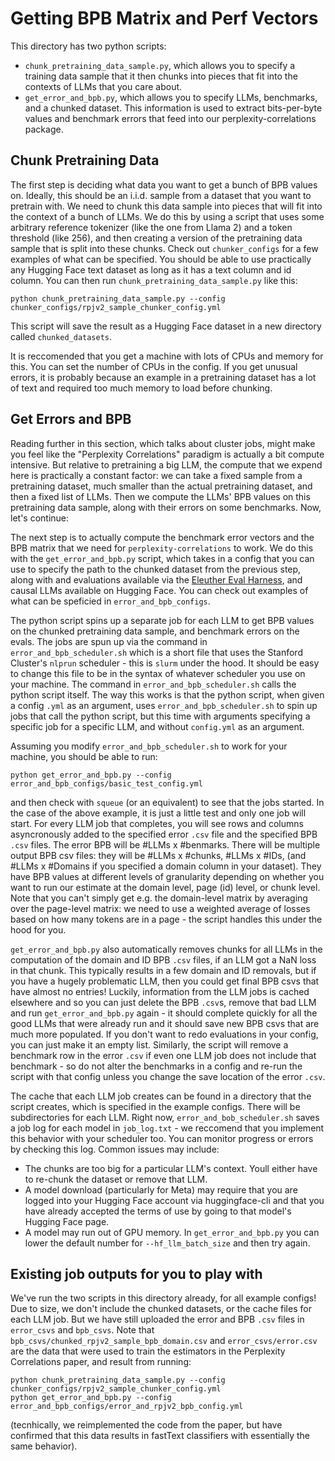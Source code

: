 # Getting BPB Matrix and Perf Vectors

This directory has two python scripts:

* `chunk_pretraining_data_sample.py`, which allows you to specify a training data sample that it then chunks into pieces that fit into the contexts of LLMs that you care about.
* `get_error_and_bpb.py`, which allows you to specify LLMs, benchmarks, and a chunked dataset. This information is used to extract bits-per-byte values and benchmark errors that feed into our perplexity-correlations package.

## Chunk Pretraining Data

The first step is deciding what data you want to get a bunch of BPB
values on. Ideally, this should be an i.i.d. sample from a dataset that you want to pretrain with.
We need to chunk this data sample into pieces that will fit into the context of
a bunch of LLMs. We do this by using a script that uses some arbitrary reference tokenizer
(like the one from Llama 2) and a token threshold (like 256), and then creating a version
of the pretraining data sample that is split into these chunks. Check out `chunker_configs`
for a few examples of what can be specified. You should be able to use practically any Hugging Face text
dataset as long as it has a text column and id column. You can then run `chunk_pretraining_data_sample.py`
like this:

`python chunk_pretraining_data_sample.py --config chunker_configs/rpjv2_sample_chunker_config.yml`

This script will save the result as a Hugging Face dataset in a new directory called `chunked_datasets`.

It is reccomended that you get a machine with lots of CPUs and memory for this. You can set the
number of CPUs in the config. If you get unusual errors, it is probably because an example in a
pretraining dataset has a lot of text and required too much memory to load before chunking.

## Get Errors and BPB

Reading further in this section, which talks about cluster jobs, might make you feel like the
"Perplexity Correlations" paradigm is actually a bit compute intensive. But relative to pretraining
a big LLM, the compute that we expend here is practically a constant factor: we can take a fixed
sample from a pretraining dataset, much smaller than the actual pretraining dataset, and then a fixed
list of LLMs. Then we compute the LLMs' BPB values on this pretraining data sample, along with their
errors on some benchmarks. Now, let's continue:

The next step is to actually compute the benchmark error vectors and the BPB matrix that we
need for `perplexity-correlations` to work. We do this with the `get_error_and_bpb.py` script, which
takes in a config that you can use to specify the path to the chunked dataset
from the previous step, along with and evaluations available via the
[Eleuther Eval Harness](https://github.com/EleutherAI/lm-evaluation-harness), and causal LLMs
available on Hugging Face. You can check out examples of what can be speficied in
`error_and_bpb_configs`.

The python script spins up a separate job for each LLM to get BPB values on the
chunked pretraining data sample, and benchmark errors on the evals. The jobs are spun up via the
command in `error_and_bpb_scheduler.sh` which is a short file that uses the Stanford Cluster's `nlprun`
scheduler - this is `slurm` under the hood. It should be easy to change
this file to be in the syntax of whatever scheduler you use on your machine. The 
command in `error_and_bpb_scheduler.sh` calls the python script itself. The way this works
is that the python script, when given a config `.yml` as an argument, uses
`error_and_bpb_scheduler.sh` to spin up jobs that call the python script, but this time
with arguments specifying a specific job for a specific LLM, and without `config.yml`
as an argument.

Assuming you modify `error_and_bpb_scheduler.sh` to work for your machine, you should be
able to run:

```
python get_error_and_bpb.py --config error_and_bpb_configs/basic_test_config.yml
```

and then check with `squeue` (or an equivalent) to see that the jobs started.
In the case of the above example, it is just a little test and only one job will start.
For every LLM job that completes, you will see rows and columns
asyncronously added to the specified error `.csv` file and the specified BPB `.csv` files.
The error BPB will be #LLMs x #benmarks. There will be multiple output BPB csv files: they will
be #LLMs x #chunks, #LLMs x #IDs, (and #LLMs x #Domains if you specified a domain column
in your dataset). They have BPB values at different levels of granularity depending on whether you
want to run our estimate at the domain level, page (id) level, or chunk level. Note that you can't
simply get e.g. the domain-level matrix by averaging over the page-level matrix: we need to use a
weighted average of losses based on how many tokens are in a page - the script handles this
under the hood for you.

`get_error_and_bpb.py` also automatically removes chunks for all LLMs in the computation of the domain and
ID BPB `.csv` files, if an LLM got a NaN loss in that chunk. This typically results in a few domain and ID
removals, but if you have a hugely problematic LLM, then you could get final BPB csvs that have almost no
entries! Luckily, information from the LLM jobs is cached elsewhere and so you can just delete the BPB
`.csv`s, remove that bad LLM and run `get_error_and_bpb.py` again - it should complete quickly for all the
good LLMs that were already run and it should save new BPB csvs that are much more populated. If you don't
want to redo evaluations in your config, you can just make it an empty list. Similarly, the script will remove a benchmark row in the error `.csv` if even one LLM job does not include that benchmark - so do
not alter the benchmarks in a config and re-run the script with that config unless you change the save location of the error `.csv`.

The cache that each LLM job creates can be found in a directory that the script creates, which is specified
in the example configs. There will be subdirectories for each LLM. Right now, `error_and_bob_scheduler.sh`
saves a job log for each model in `job_log.txt` - we reccomend that you implement this behavior with your
scheduler too. You can monitor progress or errors by checking this log. Common issues may include:
* The chunks are too big for a particular LLM's context. Youll either have to re-chunk the dataset or remove that LLM.
* A model download (particularly for Meta) may require that you are logged into your Hugging Face account via huggingface-cli and that you have already accepted the terms of use by going to that model's Hugging Face page.
* A model may run out of GPU memory. In `get_error_and_bpb.py` you can lower the default number for `--hf_llm_batch_size` and then try again.

## Existing job outputs for you to play with

We've run the two scripts in this directory already, for all example configs!
Due to size, we don't include the chunked datasets, or the cache files for each LLM job.
But we have still uploaded the error and BPB `.csv` files in `error_csvs` and `bpb_csvs`.
Note that `bpb_csvs/chunked_rpjv2_sample_bpb_domain.csv` and `error_csvs/error.csv` are the data
that were used to train the estimators in the Perplexity Correlations paper, and result from running:

```
python chunk_pretraining_data_sample.py --config chunker_configs/rpjv2_sample_chunker_config.yml
python get_error_and_bpb.py --config error_and_bpb_configs/error_and_rpjv2_bpb_config.yml
```

(tecnhically, we reimplemented the code from the paper, but have confirmed that this data results in
fastText classifiers with essentially the same behavior).
